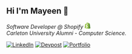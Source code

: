 ## Hi I'm Mayeen 👋

<p><em>Software Developer @ Shopify <img width="15px" src="https://github.com/sanaasy/sanaasy/blob/master/images/shopify.svg" /></br>
Carleton University Alumni - Computer Science.</em></p> 

<!-- [![Gmail](https://img.shields.io/badge/Gmail-D14836?style=for-the-badge&logo=gmail&logoColor=white)](mailto:mayeen.ayoub@gmail.com) -->
[![LinkedIn](https://img.shields.io/badge/LinkedIn-0077B5?style=for-the-badge&logo=linkedin&logoColor=white)](https://www.linkedin.com/in/mayeen-ayoub/)
[![Devpost](https://img.shields.io/badge/DevPost-003e54?style=for-the-badge&logo=devpost&logoColor=white)](https://devpost.com/mayeen-ayoub)
[![Portfolio](https://img.shields.io/badge/Website-000000?style=for-the-badge&logo=About.me&logoColor=white)](https://mayeen-ayoub.github.io/)

<!--**mayeen-ayoub/mayeen-ayoub** is a ✨ _special_ ✨ repository because its `README.md` (this file) appears on your GitHub profile.

Here are some ideas to get you started:

- 🔭 I’m currently working on ...
- 🌱 I’m currently learning ...
- 👯 I’m looking to collaborate on ...
- 🤔 I’m looking for help with ...
- 💬 Ask me about ...
- 📫 How to reach me: ...
- 😄 Pronouns: ...
- ⚡ Fun fact: ...
-->
